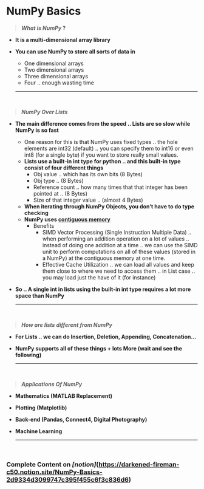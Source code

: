 # NumPy Basics

> ***What is NumPy* ?**
> 
- **It is a multi-dimensional array library**
- **You can use NumPy to store all sorts of data in**
    - One dimensional arrays
    - Two dimensional arrays
    - Three dimensional arrays
    - Four .. enough wasting time
    
    ---
    
<br>

> ***NumPy Over Lists***
> 
- **The main difference comes from the speed .. Lists are so slow while NumPy is so fast**
    - One reason for this is that NumPy uses fixed types .. the hole elements are int32 (default) .. you can specify them to int16 or even int8 (for a single byte) if you want to store really small values.
    - **Lists use a built-in int type for python .. and this built-in type consist of four different things**
        - Obj value .. which has its own bits (8 Bytes)
        - Obj type .. (8 Bytes)
        - Reference count .. how many times that that integer has been pointed at .. (8 Bytes)
        - Size of that integer value .. (almost 4 Bytes)
    - **When iterating through NumPy Objects, you don’t have to do type checking**
    - **NumPy uses [contiguous memory](https://drive.google.com/file/d/1nOpG5CmWddVbvlxyMj1HSOVfhydlqJ8-/view?usp=share_link)**
        - Benefits
            - SIMD Vector Processing (Single Instruction Multiple Data) .. when performing an addition operation on a lot of values .. instead of doing one addition at a time .. we can use the SIMD unit to perform computations on all of these values (stored in a NumPy) at the contiguous memory at one time.
            - Effective Cache Utilization .. we can load all values and keep them close to where we need to access them .. in List case .. you may load just the have of it (for instance)
- **So .. A single int in lists using the built-in int type requires a lot more space than NumPy**
    
    ---

<br>

> ***How are lists different from NumPy***
> 
- **For Lists .. we can do Insertion, Deletion, Appending, Concatenation...**
- **NumPy supports all of these things + lots More (wait and see the following)**
    
    ---

<br> 

> ***Applications Of NumPy***
> 
- **Mathematics (MATLAB Replacement)**
- **Plotting (Matplotlib)**
- **Back-end (Pandas, Connect4, Digital Photography)**
- **Machine Learning**
    
    ---

<br>

### Complete Content on _[notion]_(https://darkened-fireman-c50.notion.site/NumPy-Basics-2d9334d3099747c395f455c6f3c836d6)